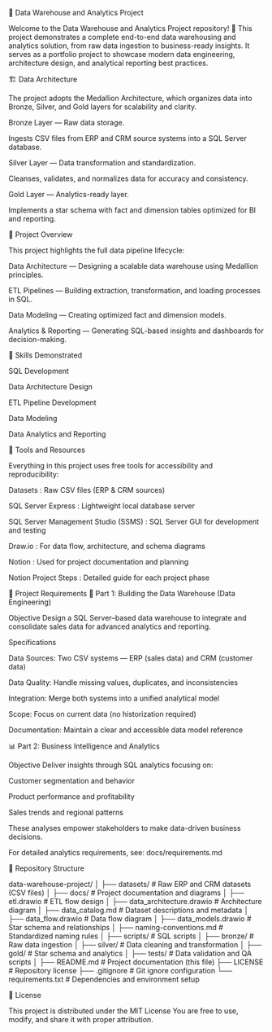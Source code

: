
🧠 Data Warehouse and Analytics Project

Welcome to the Data Warehouse and Analytics Project repository! 🚀
This project demonstrates a complete end-to-end data warehousing and analytics solution, from raw data ingestion to business-ready insights. It serves as a portfolio project to showcase modern data engineering, architecture design, and analytical reporting best practices.

🏗️ Data Architecture

The project adopts the Medallion Architecture, which organizes data into Bronze, Silver, and Gold layers for scalability and clarity.

Bronze Layer — Raw data storage.

Ingests CSV files from ERP and CRM source systems into a SQL Server database.

Silver Layer — Data transformation and standardization.

Cleanses, validates, and normalizes data for accuracy and consistency.

Gold Layer — Analytics-ready layer.

Implements a star schema with fact and dimension tables optimized for BI and reporting.

📖 Project Overview

This project highlights the full data pipeline lifecycle:

Data Architecture — Designing a scalable data warehouse using Medallion principles.

ETL Pipelines — Building extraction, transformation, and loading processes in SQL.

Data Modeling — Creating optimized fact and dimension models.

Analytics & Reporting — Generating SQL-based insights and dashboards for decision-making.

🎯 Skills Demonstrated

SQL Development

Data Architecture Design

ETL Pipeline Development

Data Modeling

Data Analytics and Reporting

🧰 Tools and Resources

Everything in this project uses free tools for accessibility and reproducibility:

Datasets
: Raw CSV files (ERP & CRM sources)

SQL Server Express
: Lightweight local database server

SQL Server Management Studio (SSMS)
: SQL Server GUI for development and testing

Draw.io
: For data flow, architecture, and schema diagrams

Notion
: Used for project documentation and planning

Notion Project Steps
: Detailed guide for each project phase

🚀 Project Requirements
🧩 Part 1: Building the Data Warehouse (Data Engineering)

Objective
Design a SQL Server–based data warehouse to integrate and consolidate sales data for advanced analytics and reporting.

Specifications

Data Sources: Two CSV systems — ERP (sales data) and CRM (customer data)

Data Quality: Handle missing values, duplicates, and inconsistencies

Integration: Merge both systems into a unified analytical model

Scope: Focus on current data (no historization required)

Documentation: Maintain a clear and accessible data model reference

📊 Part 2: Business Intelligence and Analytics

Objective
Deliver insights through SQL analytics focusing on:

Customer segmentation and behavior

Product performance and profitability

Sales trends and regional patterns

These analyses empower stakeholders to make data-driven business decisions.

For detailed analytics requirements, see: docs/requirements.md

📁 Repository Structure

data-warehouse-project/
│
├── datasets/                           # Raw ERP and CRM datasets (CSV files)
│
├── docs/                               # Project documentation and diagrams
│   ├── etl.drawio                      # ETL flow design
│   ├── data_architecture.drawio        # Architecture diagram
│   ├── data_catalog.md                 # Dataset descriptions and metadata
│   ├── data_flow.drawio                # Data flow diagram
│   ├── data_models.drawio              # Star schema and relationships
│   ├── naming-conventions.md           # Standardized naming rules
│
├── scripts/                            # SQL scripts
│   ├── bronze/                         # Raw data ingestion
│   ├── silver/                         # Data cleaning and transformation
│   ├── gold/                           # Star schema and analytics
│
├── tests/                              # Data validation and QA scripts
│
├── README.md                           # Project documentation (this file)
├── LICENSE                             # Repository license
├── .gitignore                          # Git ignore configuration
└── requirements.txt                    # Dependencies and environment setup


🧾 License

This project is distributed under the MIT License
You are free to use, modify, and share it with proper attribution.
